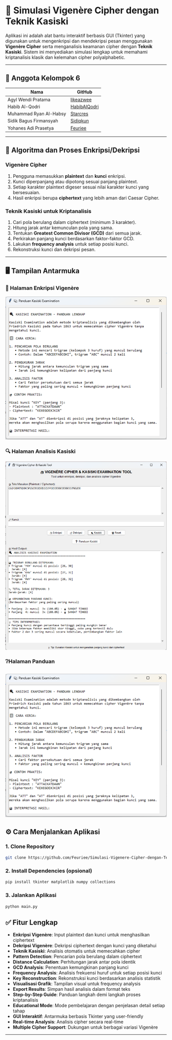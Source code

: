 # 🔐 Simulasi Vigenère Cipher dengan Teknik Kasiski
Aplikasi ini adalah alat bantu interaktif berbasis GUI (Tkinter) yang digunakan untuk mengenkripsi dan mendekripsi pesan menggunakan **Vigenère Cipher** serta menganalisis keamanan cipher dengan **Teknik Kasiski**. Sistem ini menyediakan simulasi lengkap untuk memahami kriptanalisis klasik dan kelemahan cipher polyalphabetic.

---
## 👥 Anggota Kelompok 6
| Nama                     | GitHub                                      |
|--------------------------|---------------------------------------------|
| Agyl Wendi Pratama       | [likeazwee](https://github.com/likeazwee)  |
| Habib Al-Qodri           | [HabibAlQodri](https://github.com/HabibAlQodri) |
| Muhammad Ryan Al-Habsy   | [Starcres](https://github.com/Starcres)    |
| Sidik Bagus Firmansyah   | [Sidiqkun](https://github.com/Sidiqkun)    |
| Yohanes Adi Prasetya     | [Feuriee](https://github.com/Feuriee)      |

---
## 🧠 Algoritma dan Proses Enkripsi/Dekripsi

### Vigenère Cipher
1. Pengguna memasukkan **plaintext** dan **kunci** enkripsi.
2. Kunci diperpanjang atau dipotong sesuai panjang plaintext.
3. Setiap karakter plaintext digeser sesuai nilai karakter kunci yang bersesuaian.
4. Hasil enkripsi berupa **ciphertext** yang lebih aman dari Caesar Cipher.

### Teknik Kasiski untuk Kriptanalisis
1. Cari pola berulang dalam ciphertext (minimum 3 karakter).
2. Hitung jarak antar kemunculan pola yang sama.
3. Tentukan **Greatest Common Divisor (GCD)** dari semua jarak.
4. Perkirakan panjang kunci berdasarkan faktor-faktor GCD.
5. Lakukan **frequency analysis** untuk setiap posisi kunci.
6. Rekonstruksi kunci dan dekripsi pesan.

---
## 🖥️ Tampilan Antarmuka
### 🔐 Halaman Enkripsi Vigenère
![Vigenère Encryption](GUI_Panduan.png)
### 🔍 Halaman Analisis Kasiski
![Kasiski Analysis](GUI_Analisis.png)
### ❔Halaman Panduan
![Halaman Panduan](GUI_Panduan.png)
---
## ⚙️ Cara Menjalankan Aplikasi
### 1. Clone Repository
```bash
git clone https://github.com/Feuriee/Simulasi-Vigenere-Cipher-dengan-Teknik-Kasiski.git
```
### 2. Install Dependencies (opsional)
```bash
pip install tkinter matplotlib numpy collections
```
### 3. Jalankan Aplikasi
```bash
python main.py
```
## ✅ Fitur Lengkap
- **Enkripsi Vigenère**: Input plaintext dan kunci untuk menghasilkan ciphertext
- **Dekripsi Vigenère**: Dekripsi ciphertext dengan kunci yang diketahui
- **Teknik Kasiski**: Analisis otomatis untuk memecahkan cipher
- **Pattern Detection**: Pencarian pola berulang dalam ciphertext
- **Distance Calculation**: Perhitungan jarak antar pola identik
- **GCD Analysis**: Penentuan kemungkinan panjang kunci
- **Frequency Analysis**: Analisis frekuensi huruf untuk setiap posisi kunci
- **Key Reconstruction**: Rekonstruksi kunci berdasarkan analisis statistik
- **Visualisasi Grafik**: Tampilan visual untuk frequency analysis
- **Export Results**: Simpan hasil analisis dalam format teks
- **Step-by-Step Guide**: Panduan langkah demi langkah proses kriptanalisis
- **Educational Mode**: Mode pembelajaran dengan penjelasan detail setiap tahap
- **GUI Interaktif**: Antarmuka berbasis Tkinter yang user-friendly
- **Real-time Analysis**: Analisis cipher secara real-time
- **Multiple Cipher Support**: Dukungan untuk berbagai variasi Vigenère
---
